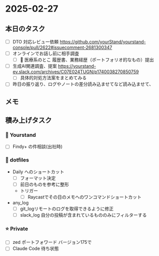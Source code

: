 # 2025-02-27

## 本日のタスク

- [ ] DTO 対応レビュー依頼 https://github.com/yourStand/yourstand-console/pull/2622#issuecomment-2681300347
- [ ] オンラインでお話し前に相手調査
  - [ ] 📝 医療系のとこ 履歴書、業務経歴（ポートフォリオ的なもの）提出

- [ ] 生成AI関連調査、提案 https://yourstand-ev.slack.com/archives/C07E024TUGN/p1740038270850759
	- [ ] 具体的対処方法案をまとめてみる
- [ ] 昨日の振り返り、ログやノートの差分読み込ませてなど読み込ませて、

## メモ

## 積み上げタスク

### 🔵 Yourstand

- [ ] Findy+ の件相談(出社時)

### 🔴 dotfiles

- Daily へのショートカット
  - [ ] フォーマット決定
  - [ ] 前日のものを参考に整形
  - トリガー
    - [ ] Raycastでその日のメモへのワンコマンドショートカット
- any_log
	- [ ] git_logリモートのログを取得できるように修正
	- [ ] slack_log 自分の投稿が含まれているもののみにフィルターする

### ⭐️ Private

- [ ] zed ポートフォワード バージョン175で
- [ ] Claude Code 待ち状態